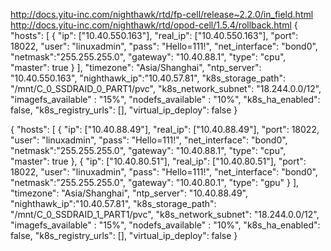 http://docs.yitu-inc.com/nighthawk/rtd/fp-cell/release~2.2.0/in_field.html
http://docs.yitu-inc.com/nighthawk/rtd/opod-cell/1.5.4/rollback.html
{
   "hosts": [
     {
       "ip": ["10.40.550.163"],
       "real_ip": ["10.40.550.163"],
       "port": 18022,
       "user": "linuxadmin",
       "pass": "Hello=111!",
       "net_interface": "bond0",
       "netmask":"255.255.255.0",
       "gateway": "10.40.88.1",
       "type": "cpu",
       "master": true
     }
   ],
   "timezone": "Asia/Shanghai",
   "ntp_server": "10.40.550.163",
   "nighthawk_ip":"10.40.57.81",
   "k8s_storage_path": "/mnt/C_0_SSDRAID_0_PART1/pvc",
   "k8s_network_subnet": "18.244.0.0/12",
   "imagefs_available" : "15%",
   "nodefs_available" : "10%",
   "k8s_ha_enabled": false,
   "k8s_registry_urls":  [],
   "virtual_ip_deploy": false
}


{
   "hosts": [
     {
       "ip": ["10.40.88.49"],
       "real_ip": ["10.40.88.49"],
       "port": 18022,
       "user": "linuxadmin",
       "pass": "Hello=111!",
       "net_interface": "bond0",
       "netmask":"255.255.255.0",
       "gateway": "10.40.88.1",
       "type": "cpu",
       "master": true
     },
     {
       "ip": ["10.40.80.51"],
       "real_ip": ["10.40.80.51"],
       "port": 18022,
       "user": "linuxadmin",
       "pass": "Hello=111!",
       "net_interface": "bond0",
       "netmask":"255.255.255.0",
       "gateway": "10.40.80.1",
       "type": "gpu"
     }
   ],
   "timezone": "Asia/Shanghai",
   "ntp_server": "10.40.88.49",
   "nighthawk_ip":"10.40.57.81",
   "k8s_storage_path": "/mnt/C_0_SSDRAID_1_PART1/pvc",
   "k8s_network_subnet": "18.244.0.0/12",
   "imagefs_available" : "15%",
   "nodefs_available" : "10%",
   "k8s_ha_enabled": false,
   "k8s_registry_urls":  [],
   "virtual_ip_deploy": false
}
